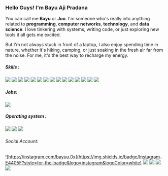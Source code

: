 ### Hello Guys! I'm Bayu Aji Pradana
You can call me **Bayu** or **Joo**.  I'm someone who's really into anything related to **programming**, **computer networks**, **technology**, and **data science**. I love tinkering with systems, writing code, or just exploring new tools it all gets me excited.

But I'm not always stuck in front of a laptop, I also enjoy spending time in nature, whether it's hiking, camping, or just soaking in the fresh air far from the noise. For me, it's the best way to recharge my energy.

##### Skills :

<img src="https://img.shields.io/badge/HTML5-E34F26?style=for-the-badge&logo=html5&logoColor=white" />
<img src="https://img.shields.io/badge/CSS3-1572B6?style=for-the-badge&logo=css3&logoColor=white" />
<img src="https://img.shields.io/badge/C%2B%2B-00599C?style=for-the-badge&logo=c%2B%2B&logoColor=white" />
<img src="https://img.shields.io/badge/PHP-777BB4?style=for-the-badge&logo=php&logoColor=white" />

<img src="https://img.shields.io/badge/Microsoft_Excel-217346?style=for-the-badge&logo=microsoft-excel&logoColor=white" />
<img src="https://img.shields.io/badge/Microsoft_PowerPoint-B7472A?style=for-the-badge&logo=microsoft-powerpoint&logoColor=white" />
<img src="https://img.shields.io/badge/Microsoft_Word-2B579A?style=for-the-badge&logo=microsoft-word&logoColor=white" />
<img src="https://img.shields.io/badge/Arduino-00979D?style=for-the-badge&logo=Arduino&logoColor=white" />
<img src="https://img.shields.io/badge/Raspberry%20Pi-A22846?style=for-the-badge&logo=Raspberry%20Pi&logoColor=white" />
<img src="https://img.shields.io/badge/phpmyadmin-6C78AF?style=for-the-badge&logo=phpmyadmin&logoColor=white" />
<img src="https://img.shields.io/badge/MySQL-005C84?style=for-the-badge&logo=mysql&logoColor=white" />
<img src="https://img.shields.io/badge/Adobe%20Illustrator-FF9A00?style=for-the-badge&logo=adobe%20illustrator&logoColor=white" />
<img src="https://img.shields.io/badge/Canva-%2300C4CC.svg?&style=for-the-badge&logo=Canva&logoColor=white" />
<img src="https://img.shields.io/badge/Figma-F24E1E?style=for-the-badge&logo=figma&logoColor=white" />
<img src="https://img.shields.io/badge/Adobe%20Premiere%20Pro-9999FF?style=for-the-badge&logo=Adobe%20Premiere%20Pro&logoColor=white" />


##### Jobs:
<img src="https://img.shields.io/badge/Freelancer-29B2FE?style=for-the-badge&logo=Freelancer&logoColor=white" />

##### Operating system :
<img src="https://img.shields.io/badge/Ubuntu-E95420?style=for-the-badge&logo=ubuntu&logoColor=white" />
<img src="https://img.shields.io/badge/Windows-0078D6?style=for-the-badge&logo=windows&logoColor=white" />
<img src="https://img.shields.io/badge/Android-3DDC84?style=for-the-badge&logo=android&logoColor=white" />

###### Social Account:
![https://instagram.com/bayuu.0x](https://img.shields.io/badge/Instagram-E4405F?style=for-the-badge&logo=instagram&logoColor=white)
![](    https://img.shields.io/badge/LinkedIn-0077B5?style=for-the-badge&logo=linkedin&logoColor=white)
![](https://img.shields.io/badge/X-000000?style=for-the-badge&logo=x&logoColor=white)
![](https://img.shields.io/badge/Threads-000000?style=for-the-badge&logo=Threads&logoColor=white)
![](https://img.shields.io/badge/Gmail-D14836?style=for-the-badge&logo=gmail&logoColor=white)

